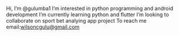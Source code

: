 Hi, I’m @gulumba1
I’m interested in python programming and android development 
I’m currently learning python and flutter
I’m looking to collaborate on sport bet analying app project
To reach me
email:wilsoncgulu@gmail.com

<!---
gulumba1/gulumba1 is a ✨ special ✨ repository because its `README.md` (this file) appears on your GitHub profile.
You can click the Preview link to take a look at your changes.
--->
